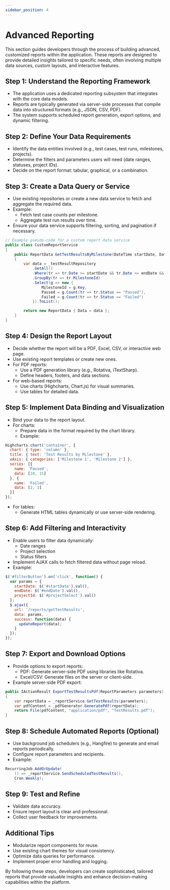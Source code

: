 ```yaml
---
sidebar_position: 4
---
```


# Advanced Reporting

This section guides developers through the process of building advanced, customized reports within the application. These reports are designed to provide detailed insights tailored to specific needs, often involving multiple data sources, custom layouts, and interactive features.

## Step 1: Understand the Reporting Framework

- The application uses a dedicated reporting subsystem that integrates with the core data models.
- Reports are typically generated via server-side processes that compile data into structured formats (e.g., JSON, CSV, PDF).
- The system supports scheduled report generation, export options, and dynamic filtering.

## Step 2: Define Your Data Requirements

- Identify the data entities involved (e.g., test cases, test runs, milestones, projects).
- Determine the filters and parameters users will need (date ranges, statuses, project IDs).
- Decide on the report format: tabular, graphical, or a combination.

## Step 3: Create a Data Query or Service

- Use existing repositories or create a new data service to fetch and aggregate the required data.
- Example:
  - Fetch test case counts per milestone.
  - Aggregate test run results over time.
- Ensure your data service supports filtering, sorting, and pagination if necessary.

```csharp
// Example pseudo-code for a custom report data service
public class CustomReportService
{
    public ReportData GetTestResultsByMilestone(DateTime startDate, DateTime endDate, int projectId)
    {
        var data = _testResultRepository
            .GetAll()
            .Where(tr => tr.Date >= startDate && tr.Date <= endDate && tr.ProjectId == projectId)
            .GroupBy(tr => tr.MilestoneId)
            .Select(g => new {
                MilestoneId = g.Key,
                Passed = g.Count(tr => tr.Status == "Passed"),
                Failed = g.Count(tr => tr.Status == "Failed")
            }).ToList();

        return new ReportData { Data = data };
    }
}
```

## Step 4: Design the Report Layout

- Decide whether the report will be a PDF, Excel, CSV, or interactive web page.
- Use existing report templates or create new ones.
- For PDF reports:
  - Use a PDF generation library (e.g., Rotativa, iTextSharp).
  - Define headers, footers, and data sections.
- For web-based reports:
  - Use charts (Highcharts, Chart.js) for visual summaries.
  - Use tables for detailed data.

## Step 5: Implement Data Binding and Visualization

- Bind your data to the report layout.
- For charts:
  - Prepare data in the format required by the chart library.
  - Example:
  
```js
Highcharts.chart('container', {
  chart: { type: 'column' },
  title: { text: 'Test Results by Milestone' },
  xAxis: { categories: ['Milestone 1', 'Milestone 2'] },
  series: [{
    name: 'Passed',
    data: [10, 15]
  }, {
    name: 'Failed',
    data: [2, 3]
  }]
});
```

- For tables:
  - Generate HTML tables dynamically or use server-side rendering.

## Step 6: Add Filtering and Interactivity

- Enable users to filter data dynamically:
  - Date ranges
  - Project selection
  - Status filters
- Implement AJAX calls to fetch filtered data without page reload.
- Example:
  
```js
$('#filterButton').on('click', function() {
  var params = {
    startDate: $('#startDate').val(),
    endDate: $('#endDate').val(),
    projectId: $('#projectSelect').val()
  };
  $.ajax({
    url: '/reports/getTestResults',
    data: params,
    success: function(data) {
      updateReport(data);
    }
  });
});
```

## Step 7: Export and Download Options

- Provide options to export reports:
  - PDF: Generate server-side PDF using libraries like Rotativa.
  - Excel/CSV: Generate files on the server or client-side.
- Example server-side PDF export:
  
```csharp
public IActionResult ExportTestResultsPdf(ReportParameters parameters)
{
    var reportData = _reportService.GetTestResults(parameters);
    var pdfContent = _pdfGenerator.GeneratePdf(reportData);
    return File(pdfContent, "application/pdf", "TestResults.pdf");
}
```

## Step 8: Schedule Automated Reports (Optional)

- Use background job schedulers (e.g., Hangfire) to generate and email reports periodically.
- Configure report parameters and recipients.
- Example:
  
```csharp
RecurringJob.AddOrUpdate(
    () => _reportService.SendScheduledTestResults(),
    Cron.Weekly);
```

## Step 9: Test and Refine

- Validate data accuracy.
- Ensure report layout is clear and professional.
- Collect user feedback for improvements.

## Additional Tips

- Modularize report components for reuse.
- Use existing chart themes for visual consistency.
- Optimize data queries for performance.
- Implement proper error handling and logging.

By following these steps, developers can create sophisticated, tailored reports that provide valuable insights and enhance decision-making capabilities within the platform.